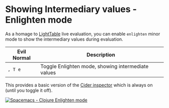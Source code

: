 # Showing Intermediary values - Enlighten mode

As a homage to [LightTable](https://lighttable.com) live evaluation, you can enable `enlighten` minor mode to show the intermediary values during evaluation.

| Evil Normal | Description                                        |
|-------------|----------------------------------------------------|
| `, T e`     | Toggle Enlighten mode, showing intermediate values |

This provides a basic version of the [Cider inspector](inspect.md) which is always on (until you toggle it off).

[![Spacemacs - Clojure Enlighten mode](/images/spacemacs-clojure-evaluation-enlighten-example.png)](/images/spacemacs-clojure-evaluation-enlighten-example.png)
